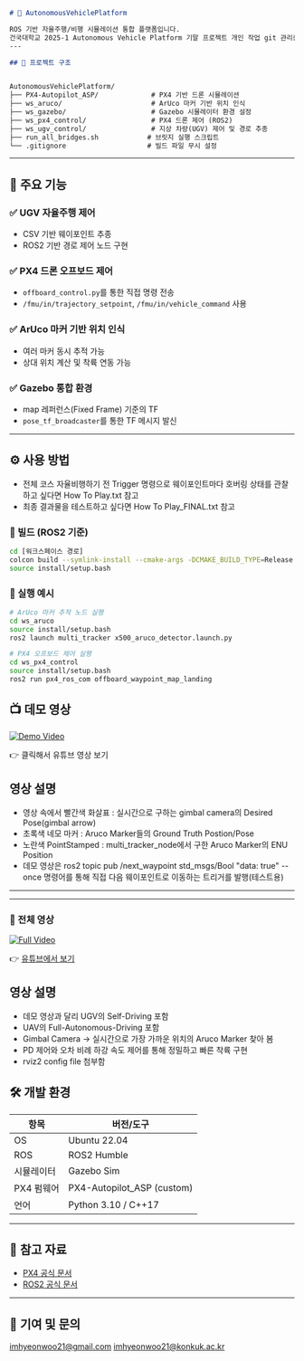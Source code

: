 ```markdown
# 🚗 AutonomousVehiclePlatform

ROS 기반 자율주행/비행 시뮬레이션 통합 플랫폼입니다.  
건국대학교 2025-1 Autonomous Vehicle Platform 기말 프로젝트 개인 작업 git 관리를 위해 생성하였습니다.
---

## 📁 프로젝트 구조


AutonomousVehiclePlatform/
├── PX4-Autopilot_ASP/             # PX4 기반 드론 시뮬레이션
├── ws_aruco/                      # ArUco 마커 기반 위치 인식
├── ws_gazebo/                     # Gazebo 시뮬레이터 환경 설정
├── ws_px4_control/                # PX4 드론 제어 (ROS2)
├── ws_ugv_control/                # 지상 차량(UGV) 제어 및 경로 추종
├── run_all_bridges.sh            # 브릿지 실행 스크립트
└── .gitignore                    # 빌드 파일 무시 설정
```

---

## 🚀 주요 기능

### ✅ UGV 자율주행 제어
- CSV 기반 웨이포인트 추종
- ROS2 기반 경로 제어 노드 구현

### ✅ PX4 드론 오프보드 제어
- `offboard_control.py`를 통한 직접 명령 전송
- `/fmu/in/trajectory_setpoint`, `/fmu/in/vehicle_command` 사용

### ✅ ArUco 마커 기반 위치 인식
- 여러 마커 동시 추적 가능
- 상대 위치 계산 및 착륙 연동 가능

### ✅ Gazebo 통합 환경
- map 레퍼런스(Fixed Frame) 기준의 TF
- `pose_tf_broadcaster`를 통한 TF 메시지 발신

---

## ⚙️ 사용 방법
- 전체 코스 자율비행하기 전 Trigger 명령으로 웨이포인트마다 호버링 상태를 관찰하고 싶다면 How To Play.txt 참고
- 최종 결과물을 테스트하고 싶다면 How To Play_FINAL.txt 참고

### 🔧 빌드 (ROS2 기준)

```bash
cd [워크스페이스 경로]
colcon build --symlink-install --cmake-args -DCMAKE_BUILD_TYPE=Release
source install/setup.bash
```

### 🚀 실행 예시

```bash
# ArUco 마커 추적 노드 실행
cd ws_aruco
source install/setup.bash
ros2 launch multi_tracker x500_aruco_detector.launch.py

# PX4 오프보드 제어 실행
cd ws_px4_control
source install/setup.bash
ros2 run px4_ros_com offboard_waypoint_map_landing
```

## 📺 데모 영상

[![Demo Video](https://img.youtube.com/vi/iVzSpW8ZjFI/0.jpg)](https://www.youtube.com/watch?v=iVzSpW8ZjFI)

👉 클릭해서 유튜브 영상 보기

## 영상 설명
- 영상 속에서 빨간색 화살표 : 실시간으로 구하는 gimbal camera의 Desired Pose(gimbal arrow)
- 초록색 네모 마커 : Aruco Marker들의 Ground Truth Postion/Pose
- 노란색 PointStamped : multi_tracker_node에서 구한 Aruco Marker의 ENU Position
- 데모 영상은 ros2 topic pub /next_waypoint std_msgs/Bool "data: true" --once 명령어를 통해 직접 다음 웨이포인트로 이동하는 트리거를 발행(테스트용)
---

---

### 🎥 전체 영상
[![Full Video](https://img.youtube.com/vi/EWC01EeUu1A/0.jpg)](https://www.youtube.com/watch?v=EWC01EeUu1A)

👉 [유튜브에서 보기](https://www.youtube.com/watch?v=EWC01EeUu1A)

## 영상 설명
- 데모 영상과 달리 UGV의 Self-Driving 포함
- UAV의 Full-Autonomous-Driving 포함
- Gimbal Camera -> 실시간으로 가장 가까운 위치의 Aruco Marker 찾아 봄
- PD 제어와 오차 비례 하강 속도 제어를 통해 정밀하고 빠른 착륙 구현
- rviz2 config file 첨부함

## 🛠️ 개발 환경

| 항목            | 버전/도구               |
|-----------------|------------------------|
| OS              | Ubuntu 22.04           |
| ROS             | ROS2 Humble            |
| 시뮬레이터      | Gazebo Sim         |
| PX4 펌웨어      | PX4-Autopilot_ASP (custom) |
| 언어            | Python 3.10 / C++17    |

---

## 🔗 참고 자료

- [PX4 공식 문서](https://docs.px4.io/)
- [ROS2 공식 문서](https://docs.ros.org/en/humble/)

---

## 🤝 기여 및 문의

imhyeonwoo21@gmail.com
imhyeonwoo21@konkuk.ac.kr
```
